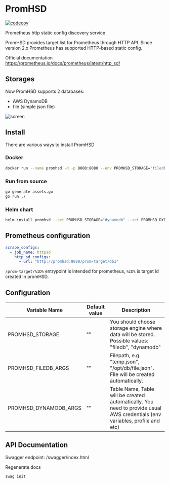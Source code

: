 # PromHSD

[![codecov](https://codecov.io/gh/Gasoid/PromHSD/branch/main/graph/badge.svg?token=HXLQV248WC)](https://codecov.io/gh/Gasoid/PromHSD)

Prometheus http static config discovery service 

PromHSD provides target list for Prometheus through HTTP API. Since version 2.x Prometheus has supported HTTP-based static config.

Official documentation https://prometheus.io/docs/prometheus/latest/http_sd/


## Storages
Now PromHSD supports 2 databases:
- AWS DynamoDB
- file (simple json file)
<!--
- Azure CosmosDB
- Google
-->

![screen](screen.webp)

## Install
There are various ways to install PromHSD

### Docker
```bash
docker run --name promhsd -d -p 8080:8080 --env PROMHSD_STORAGE="filedb" --env PROMHSD_FILEDB_ARGS="db.json" --env ghcr.io/gasoid/promhsd:latest
```

### Run from source
```bash
go generate assets.go
go run ./
```

### Helm chart
```bash
helm install promhsd --set PROMHSD_STORAGE="dynamodb" --set PROMHSD_DYNAMODB_ARGS="tableName" https://github.com/Gasoid/PromHSD/releases/download/v0.0.1/promhsd-0.1.0.tgz
```


## Prometheus configuration
```yaml
scrape_configs:
  - job_name: httpsd
    http_sd_configs:
      - url: "http://promhsd:8080/prom-target/db1"

```
`/prom-target/%ID%` entrypoint is intended for prometheus, `%ID%` is target id created in promHSD.


## Configuration
| Variable Name  | Default value | Description |
| ------------- | ------------- | ------------- |
| PROMHSD_STORAGE | "" | You should choose storage engine where data will be stored. Possible values: "filedb", "dynamodb"  |
| PROMHSD_FILEDB_ARGS | "" | Filepath, e.g. "temp.json", "/opt/db/file.json". File will be created automatically. |
| PROMHSD_DYNAMODB_ARGS | "" | Table Name, Table will be created automatically. You need to provide usual AWS credentials (env variables, profile and etc) |

## API Documentation
Swagger endpoint: /swagger/index.html

Regenerate docs
```
swag init
```
